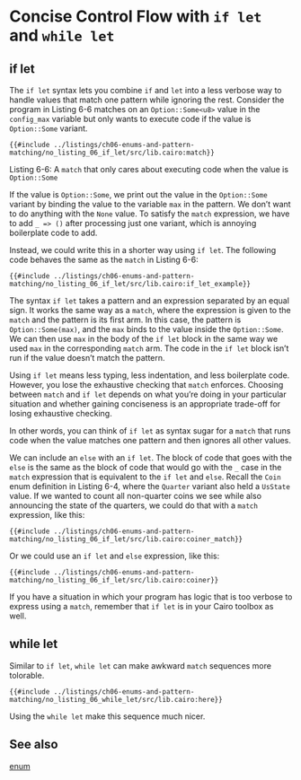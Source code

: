 # Concise Control Flow with `if let` and `while let`

## if let

The `if let` syntax lets you combine `if` and `let` into a less verbose way to handle values that match one pattern while ignoring the rest. Consider the program in Listing 6-6 matches on an `Option::Some<u8>` value in the `config_max` variable but only wants to execute code if the value is `Option::Some` variant.

```rust,noplayground
{{#include ../listings/ch06-enums-and-pattern-matching/no_listing_06_if_let/src/lib.cairo:match}}
```

<span class="caption">Listing 6-6: A `match` that only cares about executing
code when the value is `Option::Some`</span>

If the value is `Option::Some`, we print out the value in the `Option::Some` variant by binding
the value to the variable `max` in the pattern. We don’t want to do anything
with the `None` value. To satisfy the `match` expression, we have to add `_ =>
()` after processing just one variant, which is annoying boilerplate code to
add.

Instead, we could write this in a shorter way using `if let`. The following
code behaves the same as the `match` in Listing 6-6:

```rust,noplayground
{{#include ../listings/ch06-enums-and-pattern-matching/no_listing_06_if_let/src/lib.cairo:if_let_example}}
```

The syntax `if let` takes a pattern and an expression separated by an equal
sign. It works the same way as a `match`, where the expression is given to the
`match` and the pattern is its first arm. In this case, the pattern is
`Option::Some(max)`, and the `max` binds to the value inside the `Option::Some`. We can then
use `max` in the body of the `if let` block in the same way we used `max` in
the corresponding `match` arm. The code in the `if let` block isn’t run if the
value doesn’t match the pattern.

Using `if let` means less typing, less indentation, and less boilerplate code.
However, you lose the exhaustive checking that `match` enforces. Choosing
between `match` and `if let` depends on what you’re doing in your particular
situation and whether gaining conciseness is an appropriate trade-off for
losing exhaustive checking.

In other words, you can think of `if let` as syntax sugar for a `match` that
runs code when the value matches one pattern and then ignores all other values.

We can include an `else` with an `if let`. The block of code that goes with the
`else` is the same as the block of code that would go with the `_` case in the
`match` expression that is equivalent to the `if let` and `else`. Recall the
`Coin` enum definition in Listing 6-4, where the `Quarter` variant also held a
`UsState` value. If we wanted to count all non-quarter coins we see while also
announcing the state of the quarters, we could do that with a `match`
expression, like this:

```rust,noplayground
{{#include ../listings/ch06-enums-and-pattern-matching/no_listing_06_if_let/src/lib.cairo:coiner_match}}
```

Or we could use an `if let` and `else` expression, like this:

```rust,noplayground
{{#include ../listings/ch06-enums-and-pattern-matching/no_listing_06_if_let/src/lib.cairo:coiner}}
```

If you have a situation in which your program has logic that is too verbose to
express using a `match`, remember that `if let` is in your Cairo toolbox as well.

## while let

Similar to `if let`, `while let` can make awkward `match` sequences more tolorable.

```rust,noplayground
{{#include ../listings/ch06-enums-and-pattern-matching/no_listing_06_while_let/src/lib.cairo:here}}
```

Using the `while let` make this sequence much nicer.

## See also

[enum](/ch06-01-enums.html)
